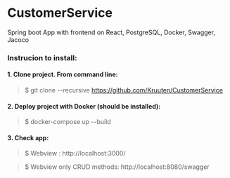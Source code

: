# CustomerService
Spring boot App with frontend on React, PostgreSQL, Docker, Swagger, Jacoco

### Instrucion to install: ###
#### 1. Clone project. From command line: ####
> $ git clone --recursive https://github.com/Kruuten/CustomerService

#### 2. Deploy project with Docker (should be installed): ####
> $ docker-compose up --build

#### 3. Check app: ####
> $ Webview : http://localhost:3000/

> $ Webview only CRUD methods: http://localhost:8080/swagger
